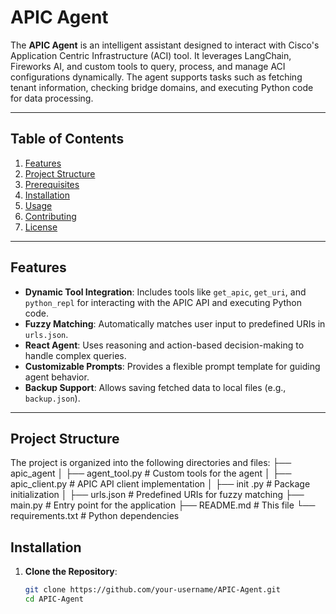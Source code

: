 # **APIC Agent**

The **APIC Agent** is an intelligent assistant designed to interact with Cisco's Application Centric Infrastructure (ACI) tool. It leverages LangChain, Fireworks AI, and custom tools to query, process, and manage ACI configurations dynamically. The agent supports tasks such as fetching tenant information, checking bridge domains, and executing Python code for data processing.

---

## **Table of Contents**
1. [Features](#features)
2. [Project Structure](#project-structure)
3. [Prerequisites](#prerequisites)
4. [Installation](#installation)
5. [Usage](#usage)
6. [Contributing](#contributing)
7. [License](#license)

---

## **Features**
- **Dynamic Tool Integration**: Includes tools like `get_apic`, `get_uri`, and `python_repl` for interacting with the APIC API and executing Python code.
- **Fuzzy Matching**: Automatically matches user input to predefined URIs in `urls.json`.
- **React Agent**: Uses reasoning and action-based decision-making to handle complex queries.
- **Customizable Prompts**: Provides a flexible prompt template for guiding agent behavior.
- **Backup Support**: Allows saving fetched data to local files (e.g., `backup.json`).

---

## **Project Structure**
The project is organized into the following directories and files:
├── apic_agent
│ ├── agent_tool.py # Custom tools for the agent
│ ├── apic_client.py # APIC API client implementation
│ ├── init .py # Package initialization
│ ├── urls.json # Predefined URIs for fuzzy matching
├── main.py # Entry point for the application
├── README.md # This file
└── requirements.txt # Python dependencies

## **Installation**
1. **Clone the Repository**:
   ```bash
   git clone https://github.com/your-username/APIC-Agent.git
   cd APIC-Agent
